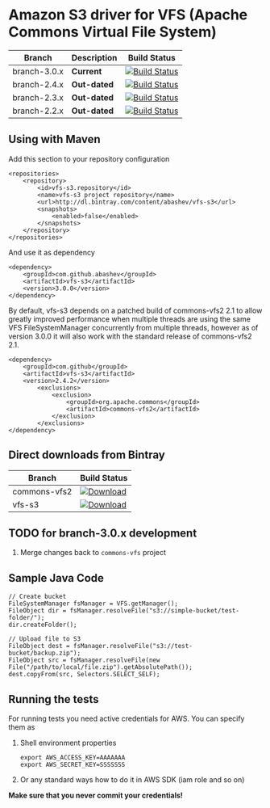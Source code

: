 Amazon S3 driver for VFS (Apache Commons Virtual File System)
=============================================================


Branch | Description | Build Status
------------ | ------------- | ------------
branch-3.0.x | **Current** | [![Build Status](https://secure.travis-ci.org/abashev/vfs-s3.png?branch=branch-3.0.x)](http://travis-ci.org/abashev/vfs-s3)
branch-2.4.x | **Out-dated** | [![Build Status](https://secure.travis-ci.org/abashev/vfs-s3.png?branch=branch-2.4.x)](http://travis-ci.org/abashev/vfs-s3)
branch-2.3.x | **Out-dated** | [![Build Status](https://secure.travis-ci.org/abashev/vfs-s3.png?branch=branch-2.3.x)](http://travis-ci.org/abashev/vfs-s3)
branch-2.2.x | **Out-dated** | [![Build Status](https://secure.travis-ci.org/abashev/vfs-s3.png?branch=branch-2.2.x)](http://travis-ci.org/abashev/vfs-s3)

Using with Maven
----------------

Add this section to your repository configuration

    <repositories>
        <repository>
            <id>vfs-s3.repository</id>
            <name>vfs-s3 project repository</name>
            <url>http://dl.bintray.com/content/abashev/vfs-s3</url>
            <snapshots>
                <enabled>false</enabled>
            </snapshots>
        </repository>
    </repositories>

And use it as dependency

    <dependency>
        <groupId>com.github.abashev</groupId>
        <artifactId>vfs-s3</artifactId>
        <version>3.0.0</version>
    </dependency>


By default, vfs-s3 depends on a patched build of commons-vfs2 2.1 to allow greatly improved performance when multiple
threads are using the same VFS FileSystemManager concurrently from multiple threads, however as of version 3.0.0 it will
also work with the standard release of commons-vfs2 2.1.

    <dependency>
        <groupId>com.github</groupId>
        <artifactId>vfs-s3</artifactId>
        <version>2.4.2</version>
            <exclusions>
                <exclusion>
                    <groupId>org.apache.commons</groupId>
                    <artifactId>commons-vfs2</artifactId>
                </exclusion>
            </exclusions>
    </dependency>

Direct downloads from Bintray
----------------

Branch | Build Status 
------------ |  ------------ 
commons-vfs2 | [![Download](https://api.bintray.com/packages/abashev/vfs-s3/commons-vfs2/images/download.svg) ](https://bintray.com/abashev/vfs-s3/commons-vfs2/_latestVersion) 
vfs-s3 | [![Download](https://api.bintray.com/packages/abashev/vfs-s3/vfs-s3/images/download.svg) ](https://bintray.com/abashev/vfs-s3/vfs-s3/_latestVersion)


TODO for branch-3.0.x development
---
1. Merge changes back to `commons-vfs` project



Sample Java Code
----------------

	// Create bucket
	FileSystemManager fsManager = VFS.getManager();
	FileObject dir = fsManager.resolveFile("s3://simple-bucket/test-folder/");
	dir.createFolder();

	// Upload file to S3
	FileObject dest = fsManager.resolveFile("s3://test-bucket/backup.zip");
	FileObject src = fsManager.resolveFile(new File("/path/to/local/file.zip").getAbsolutePath());
	dest.copyFrom(src, Selectors.SELECT_SELF);


Running the tests
-----------------
For running tests you need active credentials for AWS. You can specify them as

1.  Shell environment properties

        export AWS_ACCESS_KEY=AAAAAAA
        export AWS_SECRET_KEY=SSSSSSS

2. Or any standard ways how to do it in AWS SDK (iam role and so on)


**Make sure that you never commit your credentials!**
